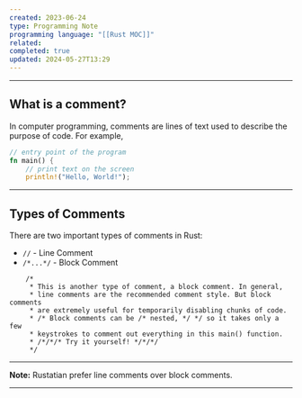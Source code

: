 ```yaml
---
created: 2023-06-24
type: Programming Note
programming language: "[[Rust MOC]]"
related: 
completed: true
updated: 2024-05-27T13:29
---
```

---
## What is a comment?
In computer programming, comments are lines of text used to describe the purpose of code. For example,
``` rust
// entry point of the program
fn main() {
    // print text on the screen
    println!("Hello, World!");
```

---
## Types of Comments

There are two important types of comments in Rust:

- `//` - Line Comment
- `/*...*/` - Block Comment

```
	/*
     * This is another type of comment, a block comment. In general,
     * line comments are the recommended comment style. But block comments
     * are extremely useful for temporarily disabling chunks of code.
     * /* Block comments can be /* nested, */ */ so it takes only a few
     * keystrokes to comment out everything in this main() function.
     * /*/*/* Try it yourself! */*/*/
     */
```
---

**Note:** Rustatian prefer line comments over block comments.

---